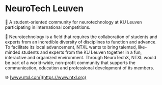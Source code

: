 # NeuroTech Leuven

🧠 A student-oriented community for neurotechnology at KU Leuven participating in international competitions.

🤖 Neurotechnology is a field that requires the collaboration of students and experts from an incredible diversity of disciplines to function and advance. To facilitate its local advancement, NTXL wants to bring talented, like-minded students and experts from the KU Leuven together in a fun, interactive and organized environment. Through NeuroTechX, NTXL would be part of a world-wide, non-profit community that supports the communication, education and professional development of its members.

🌐 [www.ntxl.com](https://www.ntxl.org)
